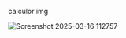 
calculor img



![Screenshot 2025-03-16 112757](https://github.com/user-attachments/assets/ca4bf98b-fb96-4ff8-ae7c-18323e8e4d7e)
